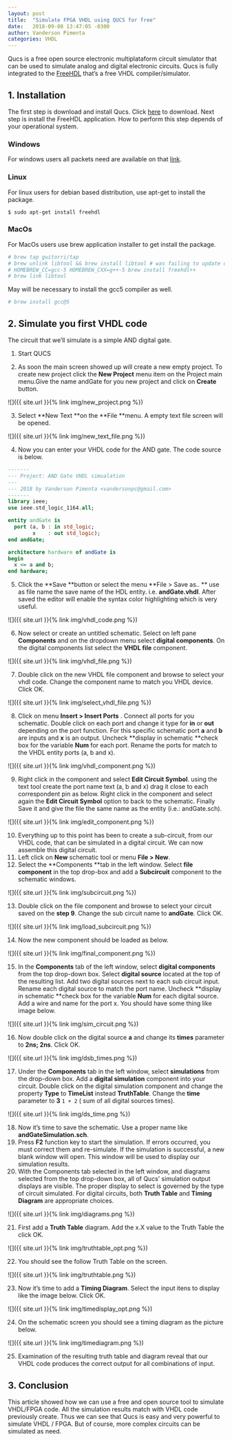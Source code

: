 ```yaml
---
layout: post
title:  "Simulate FPGA VHDL using QUCS for free"
date:   2018-09-08 13:47:05 -0300
author: Vanderson Pimenta
categories: VHDL
---
```


Qucs is a free open source electronic multiplataform circuit simulator that can be used to simulate analog and digital electronic circuits. Qucs is fully integrated to the [FreeHDL](http://freehdl.seul.org) that’s a free VHDL compiler/simulator.

## 1. Installation
The first step is download and install Qucs. Click [here](http://qucs.sourceforge.net) to download. 
Next step is install the FreeHDL application. How to perform this step depends of your operational system. 

### Windows
For windows users all packets need are available on that [link](https://sourceforge.net/projects/qucs/files/freehdl/). 
### Linux
For linux users for debian based distribution, use apt-get to install the package. 
```
$ sudo apt-get install freehdl
```
### MacOs
 For MacOs users use brew application installer to get install the package.
```bash
# brew tap guitorri/tap
# brew unlink libtool && brew install libtool # was failing to update under gcc-5~
# HOMEBREW_CC=gcc-5 HOMEBREW_CXX=g++-5 brew install freehdl++
# brew link libtool
```

May will be necessary to install the gcc5 compiler as well.
```bash
# brew install gcc@5
```

## 2. Simulate you first VHDL code
The circuit that we’ll simulate is a simple AND digital gate.

1. Start QUCS

2. As soon the main screen showed up will create a new empty project. To create new project click the **New Project** menu item on the Project main menu.Give the name andGate for you new project and click on **Create** button.

![]({{ site.url }}{% link img/new_project.png %})

3. Select **New Text **on the **File **menu. A empty text file screen will be opened.

![]({{ site.url }}{% link img/new_text_file.png %})

4. Now you can enter your VHDL code for the AND gate. The code source is below.

```vhdl
-------
--- Project: AND Gate VHDL simualation
---
--- 2018 by Vanderson Pimenta <vandersonpc@gmail.com>
-------
library ieee;
use ieee.std_logic_1164.all;

entity andGate is
  port (a, b : in std_logic;
		x    : out std_logic);
end andGate;

architecture hardware of andGate is
begin
  x <= a and b;
end hardware;
```

5.  Click the **Save **button or select the menu **File \> Save as.. ** use as file name the save name of the HDL entity. i.e. **andGate.vhdl**. After saved the editor will enable the syntax color highlighting which is very useful.

![]({{ site.url }}{% link img/vhdl_code.png %})

6. Now select or create an untitled schematic. Select on left pane **Components** and on the dropdown menu select **digital components**. On the digital components list select the **VHDL file** component.

![]({{ site.url }}{% link img/vhdl_file.png %})

7. Double click on the new VHDL file component and browse to select your vhdl code. Change the component name to match you VHDL device. Click OK.

![]({{ site.url }}{% link img/select_vhdl_file.png %})

8. Click on menu **Insert \> Insert Ports** . Connect all ports for you schematic. Double click on each port and change it type for **in** or **out** depending on the port function. For this specific schematic port **a** and **b** are inputs and **x** is an output. Uncheck **display in schematic **check box for the variable **Num** for each port. Rename the ports for match to the VHDL entity ports (a, b and x). 

![]({{ site.url }}{% link img/vhdl_component.png %})

9. Right click in the component and select **Edit Circuit Symbol**. using the text tool create the port name text (a, b and x) drag it close to each correspondent pin as below. Right click in the component and select again the **Edit Circuit Symbol** option to back to the schematic. Finally Save it and give the file the same name as the entity (i.e.: andGate.sch).

![]({{ site.url }}{% link img/edit_component.png %})

10. Everything up to this point has been to create a sub-circuit, from our VHDL code, that can be simulated in a digital circuit. We can now assemble this digital circuit.
11. Left click on **New** schematic tool or menu **File \> New**.
12. Select the **Components **tab in the left window. Select **file component** in the top drop-box and add a **Subcircuit** component to the schematic windows.

![]({{ site.url }}{% link img/subcircuit.png %})

13. Double click on the file component and browse to select your circuit saved on the **step 9**. Change the sub circuit name to **andGate**. Click OK.

![]({{ site.url }}{% link img/load_subcircuit.png %})

14. Now the new component should be loaded as below.

![]({{ site.url }}{% link img/final_component.png %})

15. In the **Components** tab of the left window, select **digital components** from the top drop-down box. Select **digital source** located at the top of the resulting list. Add two digital sources next to each sub circuit input. Rename each digital source to match the port name. Uncheck **display in schematic **check box for the variable **Num** for each digital source. Add a wire and name for the port x. You should have some thing like image below.  

![]({{ site.url }}{% link img/sim_circuit.png %})

16. Now double click on the digital source **a** and change its **times** parameter to **2ns; 2ns**. Click OK.

![]({{ site.url }}{% link img/dsb_times.png %})

17. Under the **Components** tab in the left window, select **simulations** from the drop-down box. Add a **digital simulation** component into your circuit. Double click on the digital simulation component and change the property **Type** to **TimeList** instead **TruthTable**. Change the **time** parameter to **3**  `1 + 2` ( sum of all digital sources times). 

![]({{ site.url }}{% link img/ds_time.png %})

18. Now it’s time to save the schematic. Use a proper name like **andGateSimulation.sch**.
19. Press **F2** function key to start the simulation. If errors occurred, you must correct them and re-simulate. If the simulation is successful, a new blank window will open. This window will be used to display our simulation results.
20. With the Components tab selected in the left window, and diagrams selected from the top drop-down box, all of Qucs’ simulation output displays are visible. The proper display to select is governed by the type of circuit simulated. For digital circuits, both **Truth Table** and **Timing Diagram** are appropriate choices.

![]({{ site.url }}{% link img/diagrams.png %})

21. First add a **Truth Table** diagram. Add the x.X value to the Truth Table the click OK.

![]({{ site.url }}{% link img/truthtable_opt.png %})

22. You should see the follow Truth Table on the screen.

![]({{ site.url }}{% link img/truthtable.png %})

23. Now it’s time to add a **Timing Diagram**. Select the input itens to display like the image below. Click OK.

![]({{ site.url }}{% link img/timedisplay_opt.png %})

24. On the schematic screen you should see a timing diagram as the picture below.

![]({{ site.url }}{% link img/timediagram.png %})

25. Examination of the resulting truth table and diagram reveal that our VHDL code produces the correct output for all combinations of input. 

## 3. Conclusion
This article showed how we can use a free and open source tool to simulate VHDL/FPGA code. All the simulation results match with VHDL code previously create. Thus we can see that Qucs is easy and very powerful to simulate VHDL / FPGA. But of course, more complex circuits can be simulated as need. 
